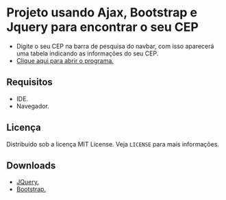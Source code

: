 # Projeto usando Ajax, Bootstrap e Jquery para encontrar o seu CEP
- Digite o seu CEP na barra de pesquisa do navbar, com isso aparecerá uma tabela indicando as informações do seu CEP.
- <a href="https://fernandamakihirose.github.io/procurar-cep/">Clique aqui para abrir o programa.</a>

## Requisitos
- IDE.
- Navegador.

## Licença
Distribuido sob a licença MIT License. Veja `LICENSE` para mais informações.

## Downloads
- <a href="https://jquery.com/download/" target="_blank">JQuery.</a>
- <a href="https://getbootstrap.com/docs/5.0/getting-started/download/" target="_blank">Bootstrap.</a>
